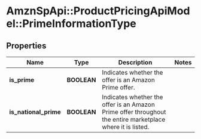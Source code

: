 # AmznSpApi::ProductPricingApiModel::PrimeInformationType

## Properties
Name | Type | Description | Notes
------------ | ------------- | ------------- | -------------
**is_prime** | **BOOLEAN** | Indicates whether the offer is an Amazon Prime offer. | 
**is_national_prime** | **BOOLEAN** | Indicates whether the offer is an Amazon Prime offer throughout the entire marketplace where it is listed. | 

